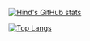 [![Hind's GitHub stats](https://github-readme-stats.vercel.app/api?username=hind-sagar-biswas&show_icons=true&custom_title=My+Stats&line_height=29)](https://github.com/hind-sagar-biswas)

[![Top Langs](https://github-readme-stats.vercel.app/api/top-langs/?username=hind-sagar-biswas&layout=compact)](https://github.com/hind-sagar-biswas)

